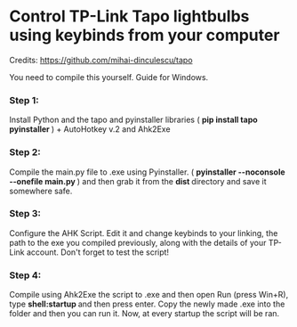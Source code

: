 # Control TP-Link Tapo lightbulbs using keybinds from your computer

Credits: https://github.com/mihai-dinculescu/tapo

You need to compile this yourself. Guide for Windows.

### Step 1: 
Install Python and the tapo and pyinstaller libraries ( <b> pip install tapo pyinstaller </b> ) + AutoHotkey v.2 and Ahk2Exe

### Step 2:
Compile the main.py file to .exe using Pyinstaller. ( <b> pyinstaller --noconsole --onefile main.py </b> ) and then grab it from the <b> dist </b> directory and save it somewhere safe.

### Step 3: 
Configure the AHK Script. Edit it and change keybinds to your linking, the path to the exe you compiled previously, along with the details of your TP-Link account.
Don't forget to test the script!

### Step 4:
Compile using Ahk2Exe the script to .exe and then open Run (press Win+R), type <b> shell:startup </b> and then press enter. Copy the newly made .exe into the folder and then you can run it. Now, at every startup the script will be ran. 
